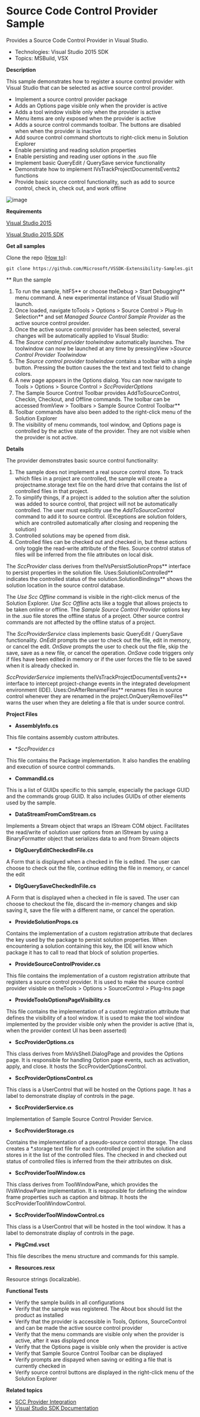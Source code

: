 
# Source Code Control Provider Sample
Provides a Source Code Control Provider in Visual Studio.


* Technologies: Visual Studio 2015 SDK
* Topics: MSBuild, VSX

**Description**

This sample demonstrates how to register a source control provider with Visual
Studio that can be selected as active source control provider.

  * Implement a source control provider package 
  * Adds an Options page visible only when the provider is active 
  * Adds a tool window visible only when the provider is active 
  * Menu items are only exposed when the provider is active 
  * Adds a source control commands toolbar. The buttons are disabled when when the provider is inactive 
  * Add source control command shortcuts to right-click menu in Solution Explorer 
  * Enable persisting and reading solution properties 
  * Enable persisting and reading user options in the .suo file 
  * Implement basic QueryEdit / QuerySave service functionality 
  * Demonstrate how to implement IVsTrackProjectDocumentsEvents2 functions 
  * Provide basic source control functionality, such as add to source control, check in, check out, and work offline 

![image](C%23/Resources/Example.SccProvider.png)

**Requirements**

[ Visual Studio 2015 ](http://www.microsoft.com/visualstudio/en-us/try/default.mspx#download)

[ Visual Studio 2015 SDK ](https://www.visualstudio.com/en-us/downloads/visual-studio-2015-downloads-vs.aspx)

**Get all samples**

Clone the repo ([How to](https://git-scm.com/book/en/v2/Git-Basics-Getting-a-Git-Repository#Cloning-an-Existing-Repository)):

`git clone https://github.com/Microsoft/VSSDK-Extensibility-Samples.git`

** Run the sample

  1. To run the sample, hitF5** or choose theDebug &gt; Start Debugging** menu command. A new experimental instance of Visual Studio will launch. 
  2. Once loaded, navigate toTools &gt; Options &gt; Source Control &gt; Plug-In Selection** and set _Managed Source Control Sample Provider_ as the active source control provider. 
  3. Once the active source control provider has been selected, several changes will be automatically applied to Visual Studio: 
  4. The _Source control provider toolwindow_ automatically launches. The toolwindow can now be launched at any time by pressingView &gt;_Source Control Provider Toolwindow_
  5. The _Source control provider toolwindow_ contains a toolbar with a single button. Pressing the button causes the the text and text field to change colors. 
  6. A new page appears in the Options dialog. You can now navigate to Tools &gt; Options &gt; Source Control &gt; _SccProviderOptions_
  7. The Sample Source Control Toolbar provides AddToSourceControl, Checkin, Checkout, and Offline commands. The toolbar can be accessed fromView &gt; Toolbars &gt; Sample Source Control Toolbar**
  8. Toolbar commands have also been added to the right-click menu of the Solution Explorer 
  9. The visibility of menu commands, tool window, and Options page is controlled by the active state of the provider. They are not visible when the provider is not active. 



**Details**

The provider demonstrates basic source control functionality:

  1. The sample does not implement a real source control store. To track which files in a project are controlled, the sample will create a projectname.storage text file on the hard drive that contains the list of controlled files in that project. 
  2. To simplify things, if a project is added to the solution after the solution was added to source control, that project will not be automatically controlled. The user must explicitly use the _AddToSourceControl_ command to add it to source control. (Exceptions are solution folders, which are controlled automatically after closing and reopening the solution) 
  3. Controlled solutions may be opened from disk.
  4. Controlled files can be checked out and checked in, but these actions only toggle the read-write attribute of the files. Source control status of files will be inferred from the file attributes on local disk. 



The _SccProvider_ class derives from theIVsPersistSolutionProps** interface
to persist properties in the solution file. Uses:SolutionIsControlled**
indicates the controlled status of the solution.SolutionBindings** shows
the solution location in the source control database.

The _Use Scc Offline_ command is visible in the right-click menus of the
Solution Explorer. _Use Scc Offline_ acts like a toggle that allows projects
to be taken online or offline. The _Sample Source Control Provider_ options
key in the .suo file stores the offline status of a project. Other source
control commands are not affected by the offline status of a project.

The _SccProviderService_ class implements basic QueryEdit / QuerySave
functionality. _OnEdit_ prompts the user to check out the file, edit in
memory, or cancel the edit. _OnSave_ prompts the user to check out the file,
skip the save, save as a new file, or cancel the operation. _OnSave_ code
triggers only if files have been edited in memory or if the user forces the
file to be saved when it is already checked in.

_SccProviderService_ implements theIVsTrackProjectDocumentsEvents2**
interface to intercept project-change events in the integrated development
environment (IDE). Uses:OnAfterRenameFiles** renames files in source
control whenever they are renamed in the project.OnQueryRemoveFiles** warns
the user when they are deleting a file that is under source control.

**Project Files**

* **AssemblyInfo.cs**

This file contains assembly custom attributes.

* **SccProvider.cs*

This file contains the Package implementation. It also handles the enabling
and execution of source control commands.

* **CommandId.cs**

This is a list of GUIDs specific to this sample, especially the package GUID
and the commands group GUID. It also includes GUIDs of other elements used by
the sample.

* **DataStreamFromComStream.cs**

Implements a Stream object that wraps an IStream COM object. Facilitates the
read/write of solution user options from an IStream by using a BinaryFormatter
object that serializes data to and from Stream objects

* **DlgQueryEditCheckedInFile.cs**

A Form that is displayed when a checked in file is edited. The user can choose
to check out the file, continue editing the file in memory, or cancel the edit

* **DlgQuerySaveCheckedInFile.cs**

A Form that is displayed when a checked in file is saved. The user can choose
to checkout the file, discard the in-memory changes and skip saving it, save
the file with a different name, or cancel the operation.

* **ProvideSolutionProps.cs**

Contains the implementation of a custom registration attribute that declares
the key used by the package to persist solution properties. When encountering
a solution containing this key, the IDE will know which package it has to call
to read that block of solution properties.

* **ProvideSourceControlProvider.cs**

This file contains the implementation of a custom registration attribute that
registers a source control provider. It is used to make the source control
provider visisble on theTools &gt; Options &gt; SourceControl &gt; Plug-Ins page

* **ProvideToolsOptionsPageVisibility.cs**

This file contains the implementation of a custom registration attribute that
defines the visibility of a tool window. It is used to make the tool window
implemented by the provider visible only when the provider is active (that is,
when the provider context UI has been asserted)

* **SccProviderOptions.cs**

This class derives from MsVsShell.DialogPage and provides the Options page. It
is responsible for handling Option page events, such as activation, apply, and
close. It hosts the SccProviderOptionsControl.

* **SccProviderOptionsControl.cs**

This class is a UserControl that will be hosted on the Options page. It has a
label to demonstrate display of controls in the page.

* **SccProviderService.cs**

Implementation of Sample Source Control Provider Service.

* **SccProviderStorage.cs**

Contains the implementation of a pseudo-source control storage. The class
creates a *.storage text file for each controlled project in the solution and
stores in it the list of the controlled files. The checked in and checked out
status of controlled files is inferred from the their attributes on disk.

* **SccProviderToolWindow.cs**

This class derives from ToolWindowPane, which provides the IVsWindowPane
implementation. It is responsible for defining the window frame properties
such as caption and bitmap. It hosts the SccProviderToolWindowControl.

* **SccProviderToolWindowControl.cs**

This class is a UserControl that will be hosted in the tool window. It has a
label to demonstrate display of controls in the page.

* **PkgCmd.vsct**

This file describes the menu structure and commands for this sample.

* **Resources.resx**

Resource strings (localizable).



**Functional Tests**

  * Verify the sample builds in all configurations
  * Verify that the sample was registered. The About box should list the product as installed
  * Verify that the provider is accessible in Tools, Options, SourceControl and can be made the active source control provider 
  * Verify that the menu commands are visible only when the provider is active, after it was displayed once 
  * Verify that the Options page is visible only when the provider is active
  * Verify that Sample Source Control Toolbar can be displayed
  * Verify prompts are dispayed when saving or editing a file that is currently checked in
  * Verify source control buttons are displayed in the right-click menu of the Solution Explorer



**Related topics**

  * [ SCC Provider Integration ](https://msdn.microsoft.com/en-us/library/bb166434(v=vs.140).aspx)
  * [ Visual Studio SDK Documentation ](https://msdn.microsoft.com/en-us/library/bb166441(v=vs.140).aspx)




